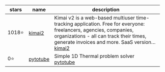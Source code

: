 | stars | name | description |
| - | - | - |
 1018⭐ | [kimai2](kevinpapst/kimai2) | Kimai v2 is a web-based multiuser time-tracking application. Free for everyone: freelancers, agencies, companies, organizations - all can track their times, generate invoices and more. SaaS version…<br>[kimai2](https://www.kimai.org)
 0⭐ | [pytotube](guneysus-archieve/pytotube) | Simple 1D Thermal problem solver<br>[pytotube]()